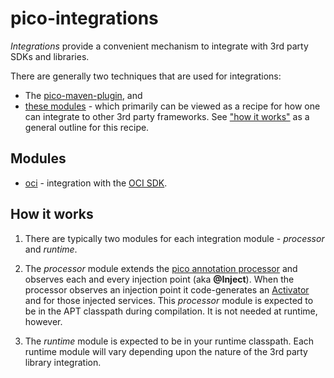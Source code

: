 # pico-integrations

_Integrations_ provide a convenient mechanism to integrate with 3rd party SDKs and libraries.

There are generally two techniques that are used for integrations:
* The [pico-maven-plugin](../maven-plugin), and
* [these modules](#modules) - which primarily can be viewed as a recipe for how one can integrate to 
other 3rd party frameworks. See ["how it works"](#how-it-works) as a general outline for this recipe.

## Modules
* [oci](./oci) - integration with the [OCI SDK](https://docs.oracle.com/en-us/iaas/Content/API/SDKDocs/javasdk.htm).

## How it works

1. There are typically two modules for each integration module - _processor_ and _runtime_.

2. The _processor_ module extends the [pico annotation processor](../processor) and observes each and every injection point (aka **@Inject**). When the processor observes an injection point it code-generates an [Activator](../api/src/main/java/io/helidon/pico/api/Activator.java) and [](../api/src/main/java/io/helidon/pico/api/ModuleComponent.java) for those injected services. This _processor_ module is expected to be in the APT classpath during compilation. It is not needed at runtime, however. 

3. The _runtime_ module is expected to be in your runtime classpath. Each runtime module will vary depending upon the nature of the 3rd party library integration.
